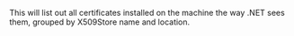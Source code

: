 This will list out all certificates installed on the machine the way .NET sees them, grouped  by X509Store name and location.